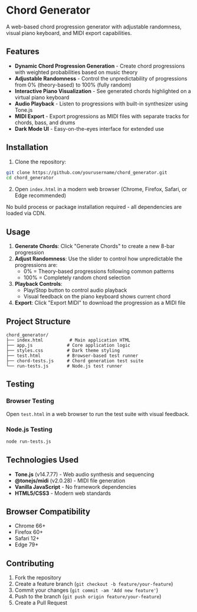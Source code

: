 # Chord Generator

A web-based chord progression generator with adjustable randomness, visual piano keyboard, and MIDI export capabilities.

## Features

- **Dynamic Chord Progression Generation** - Create chord progressions with weighted probabilities based on music theory
- **Adjustable Randomness** - Control the unpredictability of progressions from 0% (theory-based) to 100% (fully random)
- **Interactive Piano Visualization** - See generated chords highlighted on a virtual piano keyboard
- **Audio Playback** - Listen to progressions with built-in synthesizer using Tone.js
- **MIDI Export** - Export progressions as MIDI files with separate tracks for chords, bass, and drums
- **Dark Mode UI** - Easy-on-the-eyes interface for extended use

## Installation

1. Clone the repository:
```bash
git clone https://github.com/yourusername/chord_generator.git
cd chord_generator
```

2. Open `index.html` in a modern web browser (Chrome, Firefox, Safari, or Edge recommended)

No build process or package installation required - all dependencies are loaded via CDN.

## Usage

1. **Generate Chords**: Click "Generate Chords" to create a new 8-bar progression
2. **Adjust Randomness**: Use the slider to control how unpredictable the progressions are:
   - 0% = Theory-based progressions following common patterns
   - 100% = Completely random chord selection
3. **Playback Controls**:
   - Play/Stop button to control audio playback
   - Visual feedback on the piano keyboard shows current chord
4. **Export**: Click "Export MIDI" to download the progression as a MIDI file

## Project Structure

```
chord_generator/
├── index.html          # Main application HTML
├── app.js             # Core application logic
├── styles.css         # Dark theme styling
├── test.html          # Browser-based test runner
├── chord-tests.js     # Chord generation test suite
└── run-tests.js       # Node.js test runner
```

## Testing

### Browser Testing
Open `test.html` in a web browser to run the test suite with visual feedback.

### Node.js Testing
```bash
node run-tests.js
```

## Technologies Used

- **Tone.js** (v14.7.77) - Web audio synthesis and sequencing
- **@tonejs/midi** (v2.0.28) - MIDI file generation
- **Vanilla JavaScript** - No framework dependencies
- **HTML5/CSS3** - Modern web standards

## Browser Compatibility

- Chrome 66+
- Firefox 60+
- Safari 12+
- Edge 79+

## Contributing

1. Fork the repository
2. Create a feature branch (`git checkout -b feature/your-feature`)
3. Commit your changes (`git commit -am 'Add new feature'`)
4. Push to the branch (`git push origin feature/your-feature`)
5. Create a Pull Request